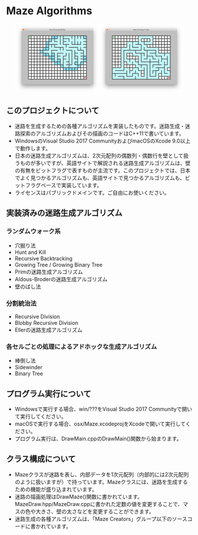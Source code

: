 # Maze Algorithms

<p align="center"><img src="https://github.com/sazameki/maze-algorithms/raw/readme/screenshot_prim.png" width=45%><img src="https://github.com/sazameki/maze-algorithms/raw/readme/screenshot_recursive-backtracking.png" width=45%></p>

## このプロジェクトについて

+ 迷路を生成するための各種アルゴリズムを実装したものです。迷路生成・迷路探索のアルゴリズムおよびその描画のコードはC++11で書いています。
+ WindowsのVisual Studio 2017 CommunityおよびmacOSのXcode 9.0以上で動作します。
+ 日本の迷路生成アルゴリズムは、2次元配列の偶数列・偶数行を壁として扱うものが多いですが、英語サイトで解説される迷路生成アルゴリズムは、壁の有無をビットフラグで表すものが主流です。このプロジェクトでは、日本でよく見つかるアルゴリズムも、英語サイトで見つかるアルゴリズムも、ビットフラグベースで実装しています。
+ ライセンスはパブリックドメインです。ご自由にお使いください。

## 実装済みの迷路生成アルゴリズム

### ランダムウォーク系

+ 穴掘り法
+ Hunt and Kill
+ Recursive Backtracking
+ Growing Tree / Growing Binary Tree
+ Primの迷路生成アルゴリズム
+ Aldous-Broderの迷路生成アルゴリズム
+ 壁のばし法

### 分割統治法

+ Recursive Division
+ Blobby Recursive Division
+ Ellerの迷路生成アルゴリズム

### 各セルごとの処理によるアドホックな生成アルゴリズム

+ 棒倒し法
+ Sidewinder
+ Binary Tree

## プログラム実行について

+ Windowsで実行する場合、win/???をVisual Studio 2017 Communityで開いて実行してください。
+ macOSで実行する場合、osx/Maze.xcodeprojをXcodeで開いて実行してください。
+ プログラム実行は、DrawMain.cppのDrawMain()関数から始まります。

## クラス構成について

+ Mazeクラスが迷路を表し、内部データを1次元配列（内部的には2次元配列のように扱いますが）で持っています。Mazeクラスには、迷路を生成するための機能が盛り込まれています。
+ 迷路の描画処理はDrawMaze()関数に書かれています。MazeDraw.hpp/MazeDraw.cppに書かれた定数の値を変更することで、マスの色や大きさ、壁の太さなどを変更することができます。
+ 迷路生成の各種アルゴリズムは、「Maze Creators」グループ以下のソースコードに書かれています。

